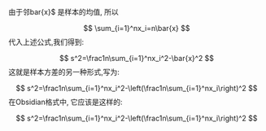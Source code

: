 

由于邻bar{x}$ 是样本的均值, 所以

$$
\sum_{i=1}^nx_i=n\bar{x}
$$
 代入上述公式,我们得到:

$$
s^2=\frac1n\sum_{i=1}^nx_i^2-\bar{x}^2
$$
 这就是样本方差的另一种形式,写为:

$$
s^2=\frac1n\sum_{i=1}^nx_i^2-\left(\frac1n\sum_{i=1}^nx_i\right)^2
$$
 在Obsidian格式中, 它应该是这样的:

$$
s^2=\frac1n\sum_{i=1}^nx_i^2-\left(\frac1n\sum_{i=1}^nx_i\right)^2
$$
